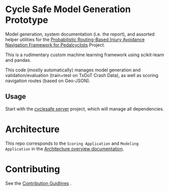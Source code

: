 # Cycle Safe Model Generation Prototype

Model generation, system documentation (i.e. the report), and assorted helper utilities for the [Probabilistic Routing-Based Injury Avoidance Navigation Framework for Pedalcyclists](https://github.com/YoinkBird/cyclesafe/blob/report/report/report.md) Project.

This is a rudimentary custom machine learning framework using scikit-learn and pandas.

This code (mostly automatically) manages model generation and validation/evaluation (train+test on TxDoT Crash Data), as well as scoring navigation routes (based on Geo-JSON).


## Usage

Start with the [cyclesafe server](https://github.com/YoinkBird/cyclesafe) project, which will manage all dependencies.

# Architecture

This repo corresponds to the `Scoring Application` and `Modeling Application` in the [Architecture overview documentation](https://github.com/YoinkBird/cyclesafe/blob/report/report/report.md#architecture).

# Contributing

See the [Contribution Guidlines](./CONTRIBUTING.md) .
